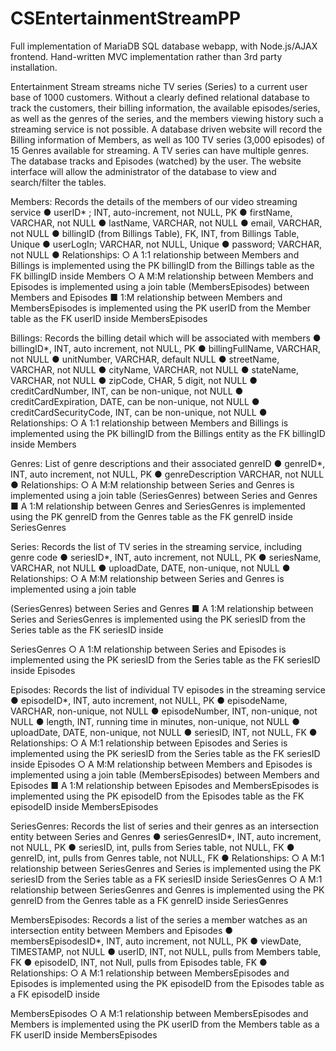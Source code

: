 # CSEntertainmentStreamPP
Full implementation of MariaDB SQL database webapp, with Node.js/AJAX frontend. Hand-written MVC implementation rather than 3rd party installation. 

Entertainment Stream streams niche TV series (Series) to a current user base of 1000 customers. 
Without a clearly defined relational database to track the customers, their billing information, the available episodes/series, 
as well as the genres of the series, and the members viewing history such a streaming service is not possible. A database driven 
website will record the Billing information of Members, as well as 100 TV series (3,000 episodes) of 15 Genres available for streaming. 
A TV series can have multiple genres. The database tracks and Episodes (watched) by the user. The website interface will allow the 
administrator of the database to view and search/filter the tables.


Members: Records the details of the members of our video streaming service
  ● userID* ; INT, auto-increment, not NULL, PK
  ● firstName, VARCHAR, not NULL
  ● lastName, VARCHAR, not NULL
  ● email, VARCHAR, not NULL
  ● billingID (from Billings Table), FK, INT, from Billings Table, Unique
  ● userLogIn; VARCHAR, not NULL, Unique
  ● password; VARCHAR, not NULL
  ● Relationships:
    ○ A 1:1 relationship between Members and Billings is implemented using the PK billingID from the Billings table as the FK billingID inside Members
    ○ A M:M relationship between Members and Episodes is implemented using a join table (MembersEpisodes) between Members and Episodes
    ■ 1:M relationship between Members and MembersEpisodes is implemented using the PK userID from the Member table as the FK userID inside MembersEpisodes

Billings: Records the billing detail which will be associated with members
  ● billingID*, INT, auto increment, not NULL, PK
  ● billingFullName, VARCHAR, not NULL
  ● unitNumber, VARCHAR, default NULL
  ● streetName, VARCHAR, not NULL
  ● cityName, VARCHAR, not NULL
  ● stateName, VARCHAR, not NULL
  ● zipCode, CHAR, 5 digit, not NULL
  ● creditCardNumber, INT, can be non-unique, not NULL
  ● creditCardExpiration, DATE, can be non-unique, not NULL
  ● creditCardSecurityCode, INT, can be non-unique, not NULL
  ● Relationships:
    ○ A 1:1 relationship between Members and Billings is implemented using the PK billingID from the Billings entity as the FK billingID inside Members
  
 Genres: List of genre descriptions and their associated genreID
  ● genreID*, INT, auto increment, not NULL, PK
  ● genreDescription VARCHAR, not NULL
  ● Relationships:
    ○ A M:M relationship between Series and Genres is implemented using a join table (SeriesGenres) between Series and Genres
    ■ A 1:M relationship between Genres and SeriesGenres is implemented using the PK genreID from the Genres table as the FK genreID inside SeriesGenres

Series: Records the list of TV series in the streaming service, including genre code
  ● seriesID*, INT, auto increment, not NULL, PK
  ● seriesName, VARCHAR, not NULL
  ● uploadDate, DATE, non-unique, not NULL
  ● Relationships:
    ○ A M:M relationship between Series and Genres is implemented using a join table

(SeriesGenres) between Series and Genres
  ■ A 1:M relationship between Series and SeriesGenres is implemented
  using the PK seriesID from the Series table as the FK seriesID inside

SeriesGenres
  ○ A 1:M relationship between Series and Episodes is implemented using the PK
  seriesID from the Series table as the FK seriesID inside Episodes

Episodes: Records the list of individual TV episodes in the streaming service
  ● episodeID*, INT, auto increment, not NULL, PK
  ● episodeName, VARCHAR, non-unique, not NULL
  ● episodeNumber, INT, non-unique, not NULL
  ● length, INT, running time in minutes, non-unique, not NULL
  ● uploadDate, DATE, non-unique, not NULL
  ● seriesID, INT, not NULL, FK
  ● Relationships:
    ○ A M:1 relationship between Episodes and Series is implemented using the PK seriesID from the Series table as the FK seriesID inside Episodes
    ○ A M:M relationship between Members and Episodes is implemented using a join table (MembersEpisodes) between Members and Episodes
    ■ A 1:M relationship between Episodes and MembersEpisodes is implemented using the PK episodeID from the Episodes table as the FK episodeID inside MembersEpisodes

SeriesGenres: Records the list of series and their genres as an intersection entity between Series and Genres
  ● seriesGenresID*, INT, auto increment, not NULL, PK
  ● seriesID, int, pulls from Series table, not NULL, FK
  ● genreID, int, pulls from Genres table, not NULL, FK
  ● Relationships:
    ○ A M:1 relationship between SeriesGenres and Series is implemented using the
    PK seriesID from the Series table as a FK seriesID inside SeriesGenres
    ○ A M:1 relationship between SeriesGenres and Genres is implemented using the
    PK genreID from the Genres table as a FK genreID inside SeriesGenres

MembersEpisodes: Records a list of the series a member watches as an intersection entity between Members and Episodes
  ● membersEpisodesID*, INT, auto increment, not NULL, PK
  ● viewDate, TIMESTAMP, not NULL
  ● userID, INT, not NULL, pulls from Members table, FK
  ● episodeID, INT, not Null, pulls from Episodes table, FK
  ● Relationships:
   ○ A M:1 relationship between MembersEpisodes and Episodes is implemented
  using the PK episodeID from the Episodes table as a FK episodeID inside

MembersEpisodes
  ○ A M:1 relationship between MembersEpisodes and Members is implemented
  using the PK userID from the Members table as a FK userID inside MembersEpisodes
